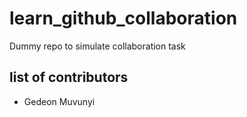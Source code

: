 # learn_github_collaboration

Dummy repo to simulate collaboration task

## list of contributors
- Gedeon Muvunyi
